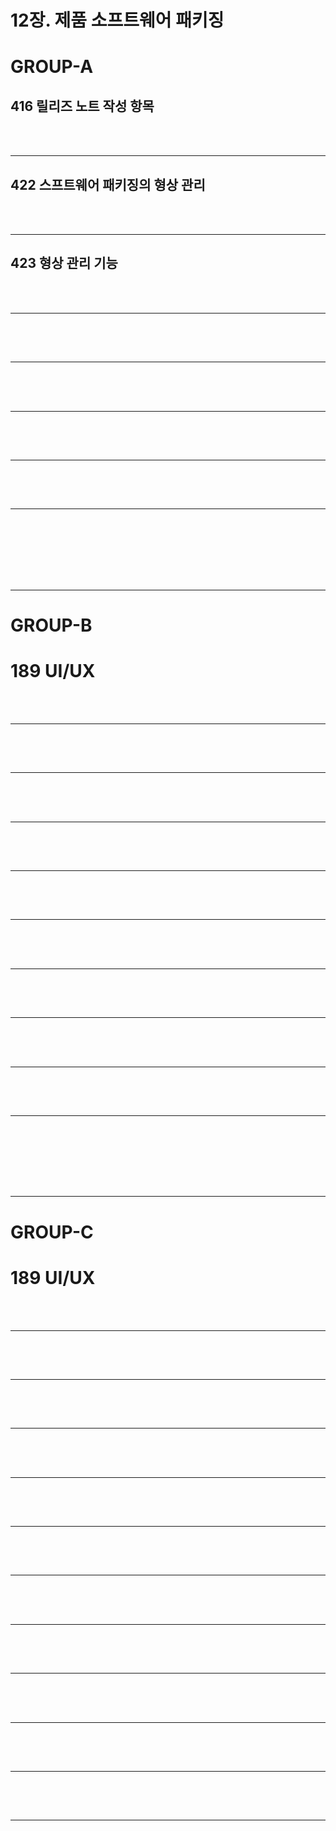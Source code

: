 # 12장. 제품 소프트웨어 패키징

# GROUP-A

## 416 릴리즈 노트 작성 항목










<br/><br/>

---

## 422 스프트웨어 패키징의 형상 관리









<br/><br/>

---

## 423 형상 관리 기능









<br/><br/>

---
## 









<br/><br/>

---

## 









<br/><br/>

---
## 









<br/><br/>

---

## 









<br/><br/>

---

## 










<br/><br/><br/><br/><br/>

---

# GROUP-B

# 189 UI/UX









<br/><br/>

---

## 









<br/><br/>

---

## 









<br/><br/>

---

## 









<br/><br/>

---

## 









<br/><br/>

---

## 









<br/><br/>

---

## 









<br/><br/>

---

## 









<br/><br/>

---

## 








<br/><br/>

---

## 








<br/><br/><br/><br/><br/>

---

# GROUP-C

# 189 UI/UX









<br/><br/>

---

## 









<br/><br/>

---

## 









<br/><br/>

---

## 









<br/><br/>

---

## 









<br/><br/>

---

## 









<br/><br/>

---

## 









<br/><br/>

---

## 









<br/><br/>

---

## 









<br/><br/>

---
## 









<br/><br/>

---

## 








<br/><br/>

---

## 








<br/><br/>
